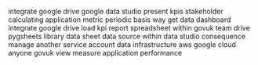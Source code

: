 integrate google drive google data studio present kpis stakeholder calculating application metric periodic basis way get data dashboard integrate google drive load kpi report spreadsheet within govuk team drive pygsheets library data sheet data source within data studio consequence manage another service account data infrastructure aws google cloud anyone govuk view measure application performance